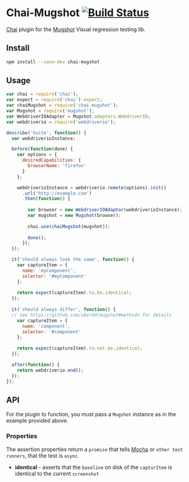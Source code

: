 # Chai-Mugshot [![Build Status](https://travis-ci.org/uberVU/chai-mugshot.svg?branch=master)](https://travis-ci.org/uberVU/chai-mugshot)

[Chai](http://chaijs.com/) plugin for the [Mugshot](https://github.com/uberVU/mugshot) Visual regression testing lib.


## Install

```sh
npm install --save-dev chai-mugshot
```


## Usage

```js
var chai = require('chai');
var expect = require('chai').expect;
var chaiMugshot = require('chai-mugshot');
var Mugshot = require('mugshot');
var WebdriverIOAdapter = Mugshot.adapters.WebdriverIO;
var webdriverio = require('webdriverio');

describe('Suite', function() {
  var webdriverioInstance;

  before(function(done) {
    var options = {
      desiredCapabilities: {
        browserName: 'firefox'
      }
    };

    webdriverioInstance = webdriverio.remote(options).init()
      .url('http://example.com')
      .then(function() {
      
        var browser = new WebdriverIOAdaptor(webdriverioInstance);
        var mugshot = new Mugshot(browser);
        
        chai.use(chaiMugshot(mugshot));
        
        done();
      });
  });

  it('should always look the same', function() {
    var captureItem = {
      name: 'myComponent',
      selector: '#myComponent'
    };
    
    return expect(captureItem).to.be.identical;
  });
  
  it('should always differ', function() {
  // see https://github.com/uberVU/mugshot#methods for details
    var captureItem = {
      name: 'component',
      selector: '#component'
    };
    
    return expect(captureItem).to.not.be.identical;
  });

  after(function() {
    return webdriverio.end();
  });
});
```


## API

For the plugin to function, you must pass a `Mugshot` instance as in the example provided above.


### Properties

The assertion properties return a `promise` that tells [Mocha](http://mochajs.org/) or `other test runners`, that the test is `async`.

- **identical** - asserts that the `baseline` on disk of the `capturItem` is identical to the current `screenshot`
